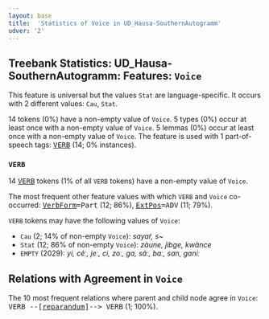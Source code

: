 ```yaml
---
layout: base
title:  'Statistics of Voice in UD_Hausa-SouthernAutogramm'
udver: '2'
---
```


## Treebank Statistics: UD_Hausa-SouthernAutogramm: Features: `Voice`

This feature is universal but the values `Stat` are language-specific.
It occurs with 2 different values: `Cau`, `Stat`.

14 tokens (0%) have a non-empty value of `Voice`.
5 types (0%) occur at least once with a non-empty value of `Voice`.
5 lemmas (0%) occur at least once with a non-empty value of `Voice`.
The feature is used with 1 part-of-speech tags: <tt><a href="ha_southernautogramm-pos-VERB.html">VERB</a></tt> (14; 0% instances).

### `VERB`

14 <tt><a href="ha_southernautogramm-pos-VERB.html">VERB</a></tt> tokens (1% of all `VERB` tokens) have a non-empty value of `Voice`.

The most frequent other feature values with which `VERB` and `Voice` co-occurred: <tt><a href="ha_southernautogramm-feat-VerbForm.html">VerbForm</a></tt><tt>=Part</tt> (12; 86%), <tt><a href="ha_southernautogramm-feat-ExtPos.html">ExtPos</a></tt><tt>=ADV</tt> (11; 79%).

`VERB` tokens may have the following values of `Voice`:

* `Cau` (2; 14% of non-empty `Voice`): <em>sayar̃, s~</em>
* `Stat` (12; 86% of non-empty `Voice`): <em>zàune, jìbge, kwànce</em>
* `EMPTY` (2029): <em>yi, cêː, jeː, ci, zoː, ga, sâː, baː, san, ganiː</em>

## Relations with Agreement in `Voice`

The 10 most frequent relations where parent and child node agree in `Voice`:
<tt>VERB --[<tt><a href="ha_southernautogramm-dep-reparandum.html">reparandum</a></tt>]--> VERB</tt> (1; 100%).

